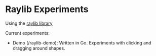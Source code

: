 # Raylib Experiments
Using the [raylib library](https://www.raylib.com/)

Current experiments:
- Demo (/raylib-demo); Written in Go. Experiments with clicking and dragging around shapes.